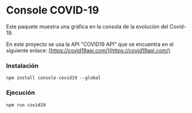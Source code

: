 # Console COVID-19
Este paquete muestra una gráfica en la consola de la evolución del Covid-19. 

En este proyecto se usa la API "COVID19 API" que se encuentra en el siguiente enlace:
[https://covid19api.com/](https://covid19api.com/)

### Instalación
```console
npm install console-covid19 --global
```

### Ejecución

```console
npm run covid19
```
